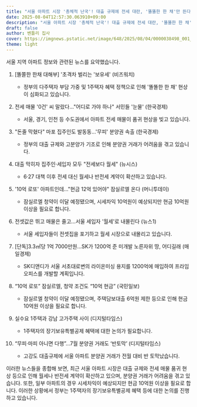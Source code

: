 ```yaml
---
title: "서울 아파트 시장 '총체적 난국'! 대출 규제에 전세 대란, '똘똘한 한 채'만 뜬다... 당신의 선택은?"
date: 2025-08-04T12:57:30.063910+09:00
description: "서울 아파트 시장 '총체적 난국'! 대출 규제에 전세 대란, '똘똘한 한 채'만 뜬다... 당신의 선택은?"
draft: false
author: 벤틀리 집사
cover: https://imgnews.pstatic.net/image/648/2025/08/04/0000038498_001_20250804123909366.jpg
theme: light
---
```


서울 지역 아파트 정보와 관련된 뉴스를 요약했습니다.

1. [똘쫄한 한채 대해부] '초격차 벌리는 '보유세' (비즈워치) 
   - 정부의 다주택자 부담 가중 및 1주택자 혜택 정책으로 인해 '똘똘한 한 채' 현상이 심화되고 있습니다.

2. 전세 매물 '0건' 씨 말랐다…"어디로 가야 하나" 서민들 '눈물' (한국경제)
   - 서울, 경기, 인천 등 수도권에서 아파트 전세 매물이 품귀 현상을 빚고 있습니다.

3. "돈줄 막혔다" 마포 집주인도 발동동…'무피' 분양권 속출 (한국경제)
   - 정부의 대출 규제와 고분양가 기조로 인해 분양권 거래가 어려움을 겪고 있습니다.

4. 대출 막히자 집주인·세입자 모두 "전세보다 월세" (뉴시스)
   - 6·27 대책 이후 전세 대신 월세나 반전세 계약이 확산하고 있습니다.

5. '10억 로또' 아파트인데…"현금 12억 있어야" 잠실르엘 온다 (머니투데이)
   - 잠실르엘 청약이 이달 예정됐으며, 시세차익 10억원이 예상되지만 현금 10억원 이상을 필요로 합니다.

6. 전셋값은 뛰고 매물은 줄고…서울 세입자 '월세'로 내몰린다 (뉴스1)
   - 서울 세입자들이 전셋집을 포기하고 월세 시장으로 내몰리고 있습니다.

7. [단독]3.3㎡당 1억 7000만원…SK가 1200억 준 미개발 노른자위 땅, 어디길래 (매일경제)
   - SK디앤디가 서울 서초대로변의 라이온미싱 용지를 1200억에 매입하여 프라임 오피스를 개발할 계획입니다.

8. “10억 로또” 잠실르엘, 청약 조건도 “10억 현금” (국민일보)
   - 잠실르엘 청약이 이달 예정됐으며, 주택담보대출 6억원 제한 등으로 인해 현금 10억원 이상을 필요로 합니다.

9. 실수요 1주택과 강남 고가주택 사이 (디지털타임스)
   - 1주택자의 장기보유특별공제 혜택에 대한 논의가 필요합니다.

10. “무피·마피 아니면 다행”…7월 분양권 거래도 ‘반토막’ (디지털타임스)
    - 고강도 대출규제에 서울 아파트 분양권 거래가 전월 대비 반 토막났습니다.

이러한 뉴스들을 종합해 보면, 최근 서울 아파트 시장은 대출 규제와 전세 매물 품귀 현상 등으로 인해 월세나 반전세 계약이 확산하고 있으며, 분양권 거래가 어려움을 겪고 있습니다. 또한, 일부 아파트의 경우 시세차익이 예상되지만 현금 10억원 이상을 필요로 합니다. 이러한 상황에서 정부는 1주택자의 장기보유특별공제 혜택 등에 대한 논의를 진행하고 있습니다.